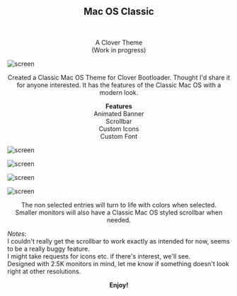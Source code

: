 
  <h2 align="center">Mac OS Classic</h2><br />
<p align="center">
  A Clover Theme<br />
  (Work in progress)
</p>



![screen](/screenshots/screen.png)




<p align="center">Created a Classic Mac OS Theme for Clover Bootloader. Thought I'd share it for anyone interested.
It has the features of the Classic Mac OS with a modern look.</p>


**<p align="center">
Features<br />**
Animated Banner<br />
Scrollbar<br />
Custom Icons<br />
Custom Font<br />
</p>


![screen](/screenshots/classic_logo.gif)



![screen](/screenshots/screen_selection_small.jpg)



![screen](/screenshots/screen_font.jpg)



![screen](/screenshots/screen_scrollbar.jpg)





<p align="center">The non selected entries will turn to life with colors when selected.<br />
Smaller monitors will also have a Classic Mac OS styled scrollbar when needed.</p>




*Notes*:<br />
I couldn't really get the scrollbar to work exactly as intended for now, seems to be a really buggy feature.<br />
I might take requests for icons etc. if there's interest, we'll see.<br />
Designed with 2.5K monitors in mind, let me know if something doesn't look right at other resolutions.





**<p align="center">Enjoy!</p>**

